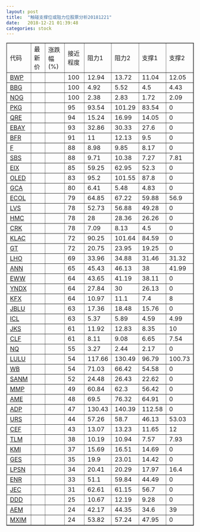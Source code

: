 ```yaml
---
layout: post
title:  "触碰支撑位或阻力位股票分析20181221"
date:   2018-12-21 01:39:48
categories: stock
---
```

<script type="text/javascript">
var stockList = []
stockList.push('gb_bwp');
stockList.push('gb_bbg');
stockList.push('gb_nog');
stockList.push('gb_pkg');
stockList.push('gb_qre');
stockList.push('gb_ebay');
stockList.push('gb_bfr');
stockList.push('gb_f');
stockList.push('gb_sbs');
stockList.push('gb_eix');
stockList.push('gb_oled');
stockList.push('gb_gca');
stockList.push('gb_ecol');
stockList.push('gb_lvs');
stockList.push('gb_hmc');
stockList.push('gb_crk');
stockList.push('gb_klac');
stockList.push('gb_gt');
stockList.push('gb_lho');
stockList.push('gb_ann');
stockList.push('gb_eww');
stockList.push('gb_yndx');
stockList.push('gb_kfx');
stockList.push('gb_jblu');
stockList.push('gb_icl');
stockList.push('gb_jks');
stockList.push('gb_clf');
stockList.push('gb_nq');
stockList.push('gb_lulu');
stockList.push('gb_wb');
stockList.push('gb_sanm');
stockList.push('gb_mmp');
stockList.push('gb_ame');
stockList.push('gb_adp');
stockList.push('gb_urs');
stockList.push('gb_cef');
stockList.push('gb_tlm');
stockList.push('gb_kmi');
stockList.push('gb_ges');
stockList.push('gb_lpsn');
stockList.push('gb_enr');
stockList.push('gb_jec');
stockList.push('gb_ddd');
stockList.push('gb_aem');
stockList.push('gb_mxim');
</script>
<table border="1">
 <tr>
 <td>代码</td>
 <td>最新价</td>
 <td>涨跌幅(%)</td>
 <td>接近程度</td>
 <td>阻力1</td>
 <td>阻力2</td>
 <td>支撑1</td>
 <td>支撑2</td>
</tr>
  <tr id="bwp" class="green">
  <td><a href="http://stock.finance.sina.com.cn/usstock/quotes/BWP.html" target="_blank">BWP</a></td><td></td><td></td><td>100</td><td>12.94</td><td>13.72</td><td>11.04</td><td>12.05</td></tr>
  <tr id="bbg" class="red">
  <td><a href="http://stock.finance.sina.com.cn/usstock/quotes/BBG.html" target="_blank">BBG</a></td><td></td><td></td><td>100</td><td>4.92</td><td>5.52</td><td>4.5</td><td>4.43</td></tr>
  <tr id="nog" class="green">
  <td><a href="http://stock.finance.sina.com.cn/usstock/quotes/NOG.html" target="_blank">NOG</a></td><td></td><td></td><td>100</td><td>2.38</td><td>2.83</td><td>1.72</td><td>2.09</td></tr>
  <tr id="pkg" class="green">
  <td><a href="http://stock.finance.sina.com.cn/usstock/quotes/PKG.html" target="_blank">PKG</a></td><td></td><td></td><td>95</td><td>93.54</td><td>101.29</td><td>83.54</td><td>0</td></tr>
  <tr id="qre" class="red">
  <td><a href="http://stock.finance.sina.com.cn/usstock/quotes/QRE.html" target="_blank">QRE</a></td><td></td><td></td><td>94</td><td>15.24</td><td>16.99</td><td>14.05</td><td>0</td></tr>
  <tr id="ebay" class="green">
  <td><a href="http://stock.finance.sina.com.cn/usstock/quotes/EBAY.html" target="_blank">EBAY</a></td><td></td><td></td><td>93</td><td>32.86</td><td>30.33</td><td>27.6</td><td>0</td></tr>
  <tr id="bfr" class="red">
  <td><a href="http://stock.finance.sina.com.cn/usstock/quotes/BFR.html" target="_blank">BFR</a></td><td></td><td></td><td>91</td><td>11</td><td>12.13</td><td>9.5</td><td>0</td></tr>
  <tr id="f" class="green">
  <td><a href="http://stock.finance.sina.com.cn/usstock/quotes/F.html" target="_blank">F</a></td><td></td><td></td><td>88</td><td>8.98</td><td>9.85</td><td>8.17</td><td>0</td></tr>
  <tr id="sbs" class="green">
  <td><a href="http://stock.finance.sina.com.cn/usstock/quotes/SBS.html" target="_blank">SBS</a></td><td></td><td></td><td>88</td><td>9.71</td><td>10.38</td><td>7.27</td><td>7.81</td></tr>
  <tr id="eix" class="red">
  <td><a href="http://stock.finance.sina.com.cn/usstock/quotes/EIX.html" target="_blank">EIX</a></td><td></td><td></td><td>85</td><td>59.25</td><td>62.95</td><td>52.3</td><td>0</td></tr>
  <tr id="oled" class="green">
  <td><a href="http://stock.finance.sina.com.cn/usstock/quotes/OLED.html" target="_blank">OLED</a></td><td></td><td></td><td>83</td><td>95.2</td><td>101.55</td><td>87.8</td><td>0</td></tr>
  <tr id="gca" class="green">
  <td><a href="http://stock.finance.sina.com.cn/usstock/quotes/GCA.html" target="_blank">GCA</a></td><td></td><td></td><td>80</td><td>6.41</td><td>5.48</td><td>4.83</td><td>0</td></tr>
  <tr id="ecol" class="green">
  <td><a href="http://stock.finance.sina.com.cn/usstock/quotes/ECOL.html" target="_blank">ECOL</a></td><td></td><td></td><td>79</td><td>64.85</td><td>67.22</td><td>59.88</td><td>56.9</td></tr>
  <tr id="lvs" class="green">
  <td><a href="http://stock.finance.sina.com.cn/usstock/quotes/LVS.html" target="_blank">LVS</a></td><td></td><td></td><td>78</td><td>52.73</td><td>56.88</td><td>49.28</td><td>0</td></tr>
  <tr id="hmc" class="green">
  <td><a href="http://stock.finance.sina.com.cn/usstock/quotes/HMC.html" target="_blank">HMC</a></td><td></td><td></td><td>78</td><td>28</td><td>28.36</td><td>26.26</td><td>0</td></tr>
  <tr id="crk" class="green">
  <td><a href="http://stock.finance.sina.com.cn/usstock/quotes/CRK.html" target="_blank">CRK</a></td><td></td><td></td><td>78</td><td>7.09</td><td>8.13</td><td>4.5</td><td>0</td></tr>
  <tr id="klac" class="green">
  <td><a href="http://stock.finance.sina.com.cn/usstock/quotes/KLAC.html" target="_blank">KLAC</a></td><td></td><td></td><td>72</td><td>90.25</td><td>101.64</td><td>84.59</td><td>0</td></tr>
  <tr id="gt" class="red">
  <td><a href="http://stock.finance.sina.com.cn/usstock/quotes/GT.html" target="_blank">GT</a></td><td></td><td></td><td>72</td><td>20.75</td><td>23.95</td><td>19.25</td><td>0</td></tr>
  <tr id="lho" class="green">
  <td><a href="http://stock.finance.sina.com.cn/usstock/quotes/LHO.html" target="_blank">LHO</a></td><td></td><td></td><td>69</td><td>33.96</td><td>34.88</td><td>31.46</td><td>31.32</td></tr>
  <tr id="ann" class="red">
  <td><a href="http://stock.finance.sina.com.cn/usstock/quotes/ANN.html" target="_blank">ANN</a></td><td></td><td></td><td>65</td><td>45.43</td><td>46.13</td><td>38</td><td>41.99</td></tr>
  <tr id="eww" class="red">
  <td><a href="http://stock.finance.sina.com.cn/usstock/quotes/EWW.html" target="_blank">EWW</a></td><td></td><td></td><td>64</td><td>43.65</td><td>41.19</td><td>38.11</td><td>0</td></tr>
  <tr id="yndx" class="red">
  <td><a href="http://stock.finance.sina.com.cn/usstock/quotes/YNDX.html" target="_blank">YNDX</a></td><td></td><td></td><td>64</td><td>27.84</td><td>30</td><td>26.13</td><td>0</td></tr>
  <tr id="kfx" class="green">
  <td><a href="http://stock.finance.sina.com.cn/usstock/quotes/KFX.html" target="_blank">KFX</a></td><td></td><td></td><td>64</td><td>10.97</td><td>11.1</td><td>7.4</td><td>8</td></tr>
  <tr id="jblu" class="green">
  <td><a href="http://stock.finance.sina.com.cn/usstock/quotes/JBLU.html" target="_blank">JBLU</a></td><td></td><td></td><td>63</td><td>17.36</td><td>18.48</td><td>15.76</td><td>0</td></tr>
  <tr id="icl" class="red">
  <td><a href="http://stock.finance.sina.com.cn/usstock/quotes/ICL.html" target="_blank">ICL</a></td><td></td><td></td><td>63</td><td>5.37</td><td>5.89</td><td>4.59</td><td>4.99</td></tr>
  <tr id="jks" class="green">
  <td><a href="http://stock.finance.sina.com.cn/usstock/quotes/JKS.html" target="_blank">JKS</a></td><td></td><td></td><td>61</td><td>11.92</td><td>12.83</td><td>8.35</td><td>10</td></tr>
  <tr id="clf" class="green">
  <td><a href="http://stock.finance.sina.com.cn/usstock/quotes/CLF.html" target="_blank">CLF</a></td><td></td><td></td><td>61</td><td>8.11</td><td>9.08</td><td>6.65</td><td>7.54</td></tr>
  <tr id="nq" class="green">
  <td><a href="http://stock.finance.sina.com.cn/usstock/quotes/NQ.html" target="_blank">NQ</a></td><td></td><td></td><td>55</td><td>3.27</td><td>2.44</td><td>2.17</td><td>0</td></tr>
  <tr id="lulu" class="red">
  <td><a href="http://stock.finance.sina.com.cn/usstock/quotes/LULU.html" target="_blank">LULU</a></td><td></td><td></td><td>54</td><td>117.66</td><td>130.49</td><td>96.79</td><td>100.73</td></tr>
  <tr id="wb" class="green">
  <td><a href="http://stock.finance.sina.com.cn/usstock/quotes/WB.html" target="_blank">WB</a></td><td></td><td></td><td>54</td><td>71.03</td><td>66.42</td><td>54.58</td><td>0</td></tr>
  <tr id="sanm" class="green">
  <td><a href="http://stock.finance.sina.com.cn/usstock/quotes/SANM.html" target="_blank">SANM</a></td><td></td><td></td><td>52</td><td>24.48</td><td>26.43</td><td>22.62</td><td>0</td></tr>
  <tr id="mmp" class="green">
  <td><a href="http://stock.finance.sina.com.cn/usstock/quotes/MMP.html" target="_blank">MMP</a></td><td></td><td></td><td>49</td><td>60.84</td><td>62.3</td><td>56.42</td><td>0</td></tr>
  <tr id="ame" class="green">
  <td><a href="http://stock.finance.sina.com.cn/usstock/quotes/AME.html" target="_blank">AME</a></td><td></td><td></td><td>48</td><td>69.5</td><td>76.32</td><td>64.91</td><td>0</td></tr>
  <tr id="adp" class="red">
  <td><a href="http://stock.finance.sina.com.cn/usstock/quotes/ADP.html" target="_blank">ADP</a></td><td></td><td></td><td>47</td><td>130.43</td><td>140.39</td><td>112.58</td><td>0</td></tr>
  <tr id="urs" class="green">
  <td><a href="http://stock.finance.sina.com.cn/usstock/quotes/URS.html" target="_blank">URS</a></td><td></td><td></td><td>44</td><td>57.26</td><td>58.7</td><td>46.13</td><td>53.03</td></tr>
  <tr id="cef" class="green">
  <td><a href="http://stock.finance.sina.com.cn/usstock/quotes/CEF.html" target="_blank">CEF</a></td><td></td><td></td><td>43</td><td>13.07</td><td>13.23</td><td>11.65</td><td>12</td></tr>
  <tr id="tlm" class="green">
  <td><a href="http://stock.finance.sina.com.cn/usstock/quotes/TLM.html" target="_blank">TLM</a></td><td></td><td></td><td>38</td><td>10.19</td><td>10.94</td><td>7.57</td><td>7.93</td></tr>
  <tr id="kmi" class="red">
  <td><a href="http://stock.finance.sina.com.cn/usstock/quotes/KMI.html" target="_blank">KMI</a></td><td></td><td></td><td>37</td><td>15.69</td><td>16.51</td><td>14.69</td><td>0</td></tr>
  <tr id="ges" class="red">
  <td><a href="http://stock.finance.sina.com.cn/usstock/quotes/GES.html" target="_blank">GES</a></td><td></td><td></td><td>35</td><td>19.9</td><td>23.01</td><td>14.42</td><td>0</td></tr>
  <tr id="lpsn" class="green">
  <td><a href="http://stock.finance.sina.com.cn/usstock/quotes/LPSN.html" target="_blank">LPSN</a></td><td></td><td></td><td>34</td><td>20.41</td><td>20.29</td><td>17.97</td><td>16.4</td></tr>
  <tr id="enr" class="green">
  <td><a href="http://stock.finance.sina.com.cn/usstock/quotes/ENR.html" target="_blank">ENR</a></td><td></td><td></td><td>33</td><td>51.1</td><td>59.84</td><td>44.49</td><td>0</td></tr>
  <tr id="jec" class="green">
  <td><a href="http://stock.finance.sina.com.cn/usstock/quotes/JEC.html" target="_blank">JEC</a></td><td></td><td></td><td>31</td><td>62.61</td><td>61.15</td><td>56.7</td><td>0</td></tr>
  <tr id="ddd" class="red">
  <td><a href="http://stock.finance.sina.com.cn/usstock/quotes/DDD.html" target="_blank">DDD</a></td><td></td><td></td><td>25</td><td>10.67</td><td>12.19</td><td>9.28</td><td>0</td></tr>
  <tr id="aem" class="green">
  <td><a href="http://stock.finance.sina.com.cn/usstock/quotes/AEM.html" target="_blank">AEM</a></td><td></td><td></td><td>24</td><td>42.17</td><td>44.35</td><td>34.6</td><td>39</td></tr>
  <tr id="mxim" class="green">
  <td><a href="http://stock.finance.sina.com.cn/usstock/quotes/MXIM.html" target="_blank">MXIM</a></td><td></td><td></td><td>24</td><td>53.82</td><td>57.24</td><td>47.95</td><td>0</td></tr>
</table>
